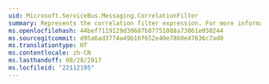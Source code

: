 ```yaml
---
uid: Microsoft.ServiceBus.Messaging.CorrelationFilter
summary: Represents the correlation filter expression. For more information about filters, see the [Topic Filters](https://github.com/Azure-Samples/azure-servicebus-messaging-samples/blob/master/TopicFilters/readme.md#what-are-subscription-filters) sample.
ms.openlocfilehash: 44bef7119129d30687b87751088a73061e050244
ms.sourcegitcommit: d95a6ad3774a49b16f652e40e7860e47636c7ad0
ms.translationtype: HT
ms.contentlocale: zh-CN
ms.lasthandoff: 08/28/2017
ms.locfileid: "22112195"
---
```

